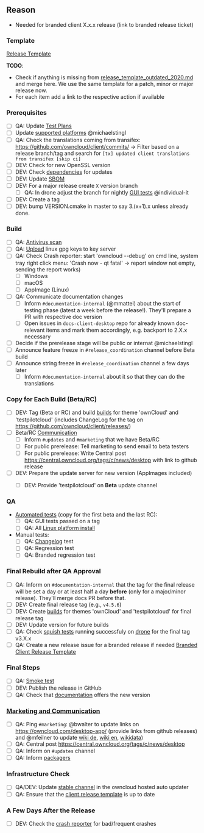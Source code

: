 ## Reason

* Needed for branded client X.x.x release (link to branded release ticket)

### Template
[Release Template](https://github.com/owncloud/client/blob/master/.github/release_template.md)

__TODO__:
* Check if anything is missing from [release_template_outdated_2020.md](https://github.com/owncloud/client/blob/master/.github/release_template_outdated_2020.md) and merge here. We use the same template for a patch, minor or major release now.
* For each item add a link to the respective action if available

### Prerequisites

* [ ] QA: Update [Test Plans](https://confluence.owncloud.com/display/OG/Desktop+Client+Test+Plan+Maintenance)
* [ ] Update [supported platforms](https://doc.owncloud.com/desktop/next/installing.html#system-requirements) @michaelstingl
* [ ] QA: Check the translations coming from transifex: https://github.com/owncloud/client/commits/ -> Filter based on a release branch/tag and search for `[tx] updated client translations from transifex [skip ci]`
* [ ] DEV: Check for new OpenSSL version 
* [ ] DEV: Check [dependencies](https://confluence.owncloud.com/display/OG/Dependencies) for updates
* [ ] DEV: Update [SBOM](https://cloud.owncloud.com/f/6072843)
* [ ] DEV: For a major release create `X` version branch
  * [ ] QA: In drone adjust the branch for nightly [GUI tests](https://confluence.owncloud.com/display/OG/Squish+Testing#SquishTesting-Prerequisite) @individual-it
* [ ] DEV: Create a tag 
* [ ] DEV: bump VERSION.cmake in master to say 3.(x+1).x unless already done.

### Build

* [ ] QA: [Antivirus scan](https://confluence.owncloud.com/display/OG/Virus+Scanning)
* [ ] QA: [Upload](https://confluence.owncloud.com/display/OG/Upload+linux+gpg+keys+to+key+server) linux gpg keys to key server
* [ ] QA: Check Crash reporter:  start 'owncloud --debug' on cmd line, system tray right click menu: 'Crash now - qt fatal' -> report window not empty, sending the report works)
  * [ ] Windows  
  * [ ] macOS
  * [ ] AppImage (Linux)
* [ ] QA: Communicate documentation changes  
   * [ ] Inform ``#documentation-internal`` (@mmattel) about the start of testing phase (latest a week before the release!). They'll prepare a PR with respective doc version
   * [ ] Open issues in ``docs-client-desktop`` repo for already known doc-relevant items and mark them accordingly, e.g. backport to 2.X.x necessary
* [ ] Decide if the prerelease stage will be public or internat @michaelstingl 
* [ ] Announce feature freeze in ``#release_coordination`` channel before Beta build
* [ ] Announce string freeze in ``#release_coordination`` channel a few days later
   * [ ] Inform ``#documentation-internal`` about it so that they can do the translations
  
### Copy for Each Build (Beta/RC)

* [ ] DEV: Tag (Beta or RC) and build [builds](https://confluence.owncloud.com/display/OG/Build+and+Tags#BuildandTags-Sprintbuild) for theme 'ownCloud' and 'testpilotcloud' (includes ChangeLog for the tag on https://github.com/owncloud/client/releases/)
* [ ] Beta/RC [Communication](https://confluence.owncloud.com/x/loJK)
    * [ ] Inform ``#updates`` and ``#marketing`` that we have Beta/RC    
    * [ ] For public prerelease: Tell marketing to send email to beta testers
    * [ ] For public prerelease: Write Central post https://central.owncloud.org/tags/c/news/desktop with link to github release 
* [ ] DEV: Prepare the update server for new version (AppImages included)
   * [ ] DEV: Provide 'testpilotcloud' on **Beta** update channel


### QA

* [Automated tests](https://confluence.owncloud.com/display/OG/Automated+Tests) (copy for the first beta and the last RC):
   * [ ] QA: GUI tests passed on a tag
   * [ ] QA: All [Linux platform install](https://confluence.owncloud.com/display/OG/Automated+Tests#AutomatedTests-LinuxInstallTest)
* Manual tests:
   * [ ] QA: [Changelog](https://github.com/owncloud/client/blob/master/CHANGELOG.md) test
   * [ ] QA: Regression test
   * [ ] QA: Branded regression test

### Final Rebuild after QA Approval

* [ ] QA: Inform on ``#documentation-internal`` that the tag for the final release will be set a day or at least half a day __before__ (only for a major/minor release). They'll merge docs PR before that.
* [ ] DEV: Create final release tag (e.g., `v4.5.6`)
* [ ] DEV: Create [builds](https://confluence.owncloud.com/display/OG/Build+and+Tags#BuildandTags-Tags) for themes 'ownCloud' and 'testpilotcloud' for final release tag
* [ ] DEV: Update version for future builds
* [ ] QA: Check [squish tests](https://confluence.owncloud.com/display/OG/Squish+Testing#SquishTesting-Finalreleasestep) running successfuly on [drone](https://drone.owncloud.com/owncloud/client) for the final tag v3.X.x
* [ ] QA: Create a new release issue for a branded release if needed [Branded Client Release Template](https://github.com/owncloud/enterprise/blob/master/internal_release_templates/internal_client_release_template.md)

### Final Steps

* [ ] QA: [Smoke test](https://confluence.owncloud.com/display/OG/Manual+Tests#ManualTests-SmokeTest)
* [ ] DEV: Publish the release in GitHub
* [ ] QA: Check that [documentation](https://doc.owncloud.com/desktop/next/) offers the new version

### [Marketing and Communication](https://confluence.owncloud.com/display/OG/Marketing+and+Communication)
   
* [ ] QA: Ping ``#marketing``: @bwalter to update links on https://owncloud.com/desktop-app/ (provide links from github releases) and @mfeilner to update [wiki de](https://de.wikipedia.org/wiki/OwnCloud), [wiki en](https://en.wikipedia.org/wiki/OwnCloud), [wikidata](https://www.wikidata.org/wiki/Q20763576))
* [ ] QA: Central post https://central.owncloud.org/tags/c/news/desktop
* [ ] QA: Inform on ``#updates`` channel
* [ ] QA: Inform [packagers](https://confluence.owncloud.com/x/QYLEAg)

### Infrastructure Check

* [ ] QA/DEV: Update [stable channel](https://confluence.owncloud.com/display/OG/Online+Updater%2C+Crash+reporter%2C+Transifex#OnlineUpdater,Crashreporter,Transifex-UpdatetheUpdater) in the owncloud hosted auto updater
* [ ] QA: Ensure that the [client release template](https://github.com/owncloud/client/blob/master/.github/release_template.md) is up to date

### A Few Days After the Release

* [ ] DEV: Check the [crash reporter](https://confluence.owncloud.com/display/OG/Online+Updater%2C+Crash+reporter%2C+Transifex#OnlineUpdater,Crashreporter,Transifex-CrashReporter) for bad/frequent crashes
